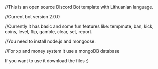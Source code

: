 //This is an open source Discord Bot template with Lithuanian language.

//Current bot version 2.0.0

//Currently it has basic and some fun features like: tempmute, ban, kick, coins, level, flip, gamble, clear, set, report.

//You need to install node.js and mongoose.

//For xp and money system it use a mongoDB database

If you want to use it download the files :)

